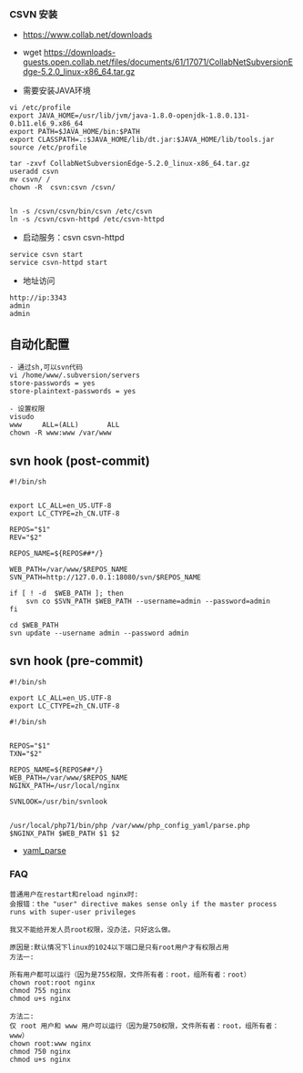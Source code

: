 ### CSVN 安装
- https://www.collab.net/downloads
- wget https://downloads-guests.open.collab.net/files/documents/61/17071/CollabNetSubversionEdge-5.2.0_linux-x86_64.tar.gz

- 需要安装JAVA环境
```
vi /etc/profile
export JAVA_HOME=/usr/lib/jvm/java-1.8.0-openjdk-1.8.0.131-0.b11.el6_9.x86_64
export PATH=$JAVA_HOME/bin:$PATH
export CLASSPATH=.:$JAVA_HOME/lib/dt.jar:$JAVA_HOME/lib/tools.jar
source /etc/profile

tar -zxvf CollabNetSubversionEdge-5.2.0_linux-x86_64.tar.gz
useradd csvn
mv csvn/ /
chown -R  csvn:csvn /csvn/


ln -s /csvn/csvn/bin/csvn /etc/csvn
ln -s /csvn/csvn-httpd /etc/csvn-httpd

```



- 启动服务：csvn csvn-httpd
```
service csvn start
service csvn-httpd start

```

- 地址访问
```
http://ip:3343
admin
admin
```


## 自动化配置
```
- 通过sh,可以svn代码
vi /home/www/.subversion/servers
store-passwords = yes
store-plaintext-passwords = yes

- 设置权限
visudo
www     ALL=(ALL)       ALL
chown -R www:www /var/www

```

## svn hook (post-commit)
```
#!/bin/sh


export LC_ALL=en_US.UTF-8
export LC_CTYPE=zh_CN.UTF-8

REPOS="$1"
REV="$2"

REPOS_NAME=${REPOS##*/}

WEB_PATH=/var/www/$REPOS_NAME
SVN_PATH=http://127.0.0.1:18080/svn/$REPOS_NAME

if [ ! -d  $WEB_PATH ]; then
	svn co $SVN_PATH $WEB_PATH --username=admin --password=admin
fi

cd $WEB_PATH
svn update --username admin --password admin
```

## svn hook (pre-commit)
```
#!/bin/sh

export LC_ALL=en_US.UTF-8
export LC_CTYPE=zh_CN.UTF-8

#!/bin/sh


REPOS="$1"
TXN="$2"

REPOS_NAME=${REPOS##*/}
WEB_PATH=/var/www/$REPOS_NAME
NGINX_PATH=/usr/local/nginx

SVNLOOK=/usr/bin/svnlook


/usr/local/php71/bin/php /var/www/php_config_yaml/parse.php $NGINX_PATH $WEB_PATH $1 $2
```
- [yaml_parse](https://github.com/midoks/midoks/tree/master/wiki/svn/svn_yaml_parse)


### FAQ
```
普通用户在restart和reload nginx时:
会报错：the "user" directive makes sense only if the master process runs with super-user privileges

我又不能给开发人员root权限，没办法，只好这么做。

原因是:默认情况下linux的1024以下端口是只有root用户才有权限占用
方法一:

所有用户都可以运行（因为是755权限，文件所有者：root，组所有者：root）
chown root:root nginx
chmod 755 nginx
chmod u+s nginx

方法二:
仅 root 用户和 www 用户可以运行（因为是750权限，文件所有者：root，组所有者：www）
chown root:www nginx
chmod 750 nginx
chmod u+s nginx
```

